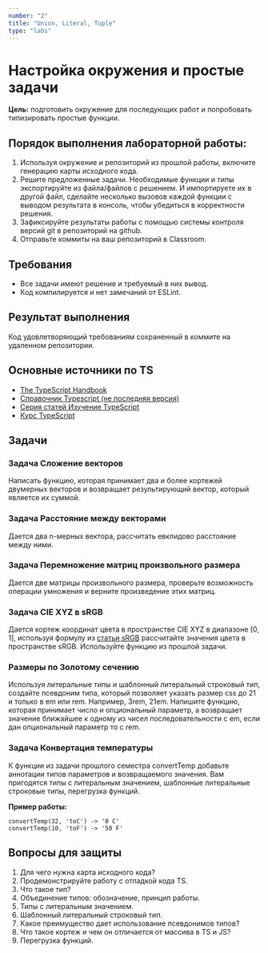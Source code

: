 ```yaml
---
number: "2"
title: "Union, Literal, Tuple"
type: "labs"
---
```


# Настройка окружения и простые задачи

**Цель:** подготовить окружение для последующих работ и попробовать типизировать простые функции.

## Порядок выполнения лабораторной работы:

1. Используя окружение и репозиторий из прошлой работы, включите генерацию карты исходного кода.
1. Решите предложенные задачи. Необходимые функции и типы экспортируйте из файла/файлов с решением. И импортируете их в другой файл, сделайте несколько вызовов каждой функции с выводом результата в консоль, чтобы убедиться в корректности решения.
1. Зафиксируйте результаты работы с помощью системы контроля версий git в репозиторий на github.
1. Отправьте коммиты на ваш репозиторий в Classroom.

## Требования

- Все задачи имеют решение и требуемый в них вывод.
- Код компилируется и нет замечаний от ESLint.

## Результат выполнения

Код удовлетворяющий требованиям сохраненный в коммите на удаленном репозитории.

## Основные источники по TS

- [The TypeScript Handbook](https://www.typescriptlang.org/docs/handbook/intro.html)
- [Справочник Typescript (не последняя версия)](https://scriptdev.ru/)
- [Серия статей Изучение TypeScript](https://habr.com/ru/articles/663964/)
- [Курс TypeScript](https://code-basics.com/ru/languages/typescript)

## Задачи

### Задача Сложение векторов

Написать функцию, которая принимает два и более кортежей двумерных векторов и возвращает результирующий вектор, который является их суммой.

### Задача Расстояние между векторами

Дается два n-мерных вектора, рассчитать евклидово расстояние между ними.

### Задача Перемножение матриц произвольного размера

Дается две матрицы произвольного размера, проверьте возможность операции умножения и верните произведение этих матриц.

### Задача CIE XYZ в sRGB

Дается кортеж координат цвета в пространстве CIE XYZ в диапазоне [0, 1], используя формулу из [статьи sRGB](https://ru.wikipedia.org/wiki/SRGB) рассчитайте значения цвета в пространстве sRGB. Используйте функцию из прошлой задачи.

### Размеры по Золотому сечению

Используя литеральные типы и шаблонный литеральный строковый тип, создайте псевдоним типа, который позволяет указать размер css до 21 и только в em или rem. Например, 3rem, 21em. Напишите функцию, которая принимает число и опциональный параметр, а возвращает значение ближайшее к одному из чисел последовательности с em, если дан опциональный параметр то с rem.

### Задача Конвертация температуры

К функции из задачи прошлого семестра convertTemp добавьте аннотации типов параметров и возвращаемого значения. Вам пригодятся типы с литеральным значением, шаблонные литеральные строковые типы, перегрузка функций.

**Пример работы:**

```
convertTemp(32, 'toC') -> '0 C'
convertTemp(10, 'toF') -> '50 F'
```

## Вопросы для защиты

1. Для чего нужна карта исходного кода?
1. Продемонстрируйте работу с отладкой кода TS.
1. Что такое тип?
1. Объединение типов: обозначение, принцип работы.
1. Типы с литеральным значением.
1. Шаблонный литеральный строковый тип.
1. Какое преимущество дает использование псевдонимов типов?
1. Что такое кортеж и чем он отличается от массива в TS и JS?
1. Перегрузка функций.
